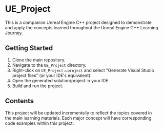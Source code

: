 # UE_Project

This is a companion Unreal Engine C++ project designed to demonstrate and apply the concepts learned throughout the Unreal Engine C++ Learning Journey.

## Getting Started

1.  Clone the main repository.
2.  Navigate to the `UE_Project` directory.
3.  Right-click on `UE_Project.uproject` and select "Generate Visual Studio project files" (or your IDE's equivalent).
4.  Open the generated solution/project in your IDE.
5.  Build and run the project.

## Contents

This project will be updated incrementally to reflect the topics covered in the main learning materials. Each major concept will have corresponding code examples within this project.
